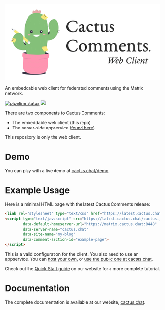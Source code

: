 ![](./assets/readme-header.png)

An embeddable web client for federated comments using the Matrix network.

[![pipeline status](https://gitlab.com/cactus-comments/cactus-client/badges/main/pipeline.svg)](https://gitlab.com/cactus-comments/cactus-client/-/commits/main)
[![](https://img.shields.io/badge/chat-%23cactus%3Acactus.chat-informational)](https://matrix.to/#/%23cactus:cactus.chat)


There are two components to Cactus Comments: 

- The embeddable web client (this repo)
- The server-side appservice ([found here](https://gitlab.com/cactus-comments/cactus-appservice))

This repository is only the web client.


# Demo

You can play with a live demo at [cactus.chat/demo](https://cactus.chat/demo/)


# Example Usage

Here is a minimal HTML page with the latest Cactus Comments release:

```html
<link rel="stylesheet" type="text/css" href="https://latest.cactus.chat/style.css" />
<script type="text/javascript" src="https://latest.cactus.chat/cactus.js"
        data-default-homeserver-url="https://matrix.cactus.chat:8448"
        data-server-name="cactus.chat"
        data-site-name="my-blog"
        data-comment-section-id="example-page">
</script>
```

This is a valid configuration for the client. You also need to use an appservice.
You can [host your own](https://cactus.chat/docs/self-hosting/howto/), or [use the public one at cactus.chat](https://cactus.chat/docs/getting-started/quick-start/#register-your-site).

Check out the [Quick Start guide](https://cactus.chat/docs/getting-started/quick-start/) on our website for a more complete tutorial.


# Documentation

The complete documentation is available at our website, [cactus.chat](https://cactus.chat).
